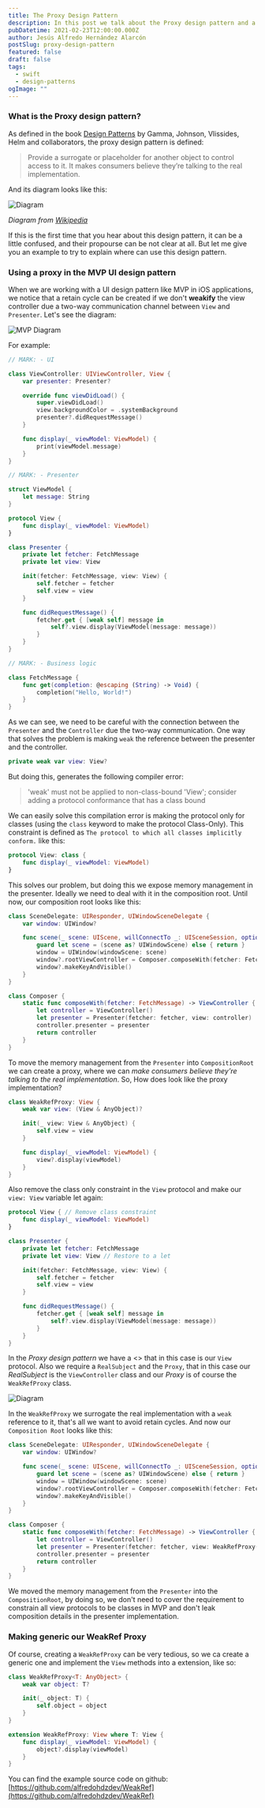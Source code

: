 ```yaml
---
title: The Proxy Design Pattern
description: In this post we talk about the Proxy design pattern and a simple example how to use it, in this case, in iOS applications to prevent retain cycles in an effective and clean way.
pubDatetime: 2021-02-23T12:00:00.000Z
author: Jesús Alfredo Hernández Alarcón
postSlug: proxy-design-pattern
featured: false
draft: false
tags:
  - swift
  - design-patterns
ogImage: ""
---
```


### What is the Proxy design pattern?

As defined in the book [Design Patterns](https://www.goodreads.com/book/show/85009.Design_Patterns) by Gamma, Johnson, Vlissides, Helm and collaborators, the proxy design pattern is defined:

> Provide a surrogate or placeholder for another object to control access to it. It makes consumers believe they’re talking to the real implementation.

And its diagram looks like this:

![Diagram](/public/assets/posts/virtual-proxy/Proxy_pattern_diagram.png)

_Diagram from [Wikipedia](https://en.wikipedia.org/wiki/Proxy_pattern#/media/File:Proxy_pattern_diagram.svg)_

If this is the first time that you hear about this design pattern, it can be a little confused, and their propourse can be not clear at all. But let me give you an example to try to explain where can use this design pattern.

### Using a proxy in the MVP UI design pattern

When we are working with a UI design pattern like MVP in iOS applications, we notice that a retain cycle can be created if we don't **weakify** the view controller due a two-way communication channel between `View` and `Presenter`. Let's see the diagram:

![MVP Diagram](/public/assets/posts/virtual-proxy/mvp.png)

For example:

```swift
// MARK: - UI

class ViewController: UIViewController, View {
    var presenter: Presenter?

    override func viewDidLoad() {
        super.viewDidLoad()
        view.backgroundColor = .systemBackground
        presenter?.didRequestMessage()
    }

    func display(_ viewModel: ViewModel) {
        print(viewModel.message)
    }
}

// MARK: - Presenter

struct ViewModel {
    let message: String
}

protocol View {
    func display(_ viewModel: ViewModel)
}

class Presenter {
    private let fetcher: FetchMessage
    private let view: View

    init(fetcher: FetchMessage, view: View) {
        self.fetcher = fetcher
        self.view = view
    }

    func didRequestMessage() {
        fetcher.get { [weak self] message in
            self?.view.display(ViewModel(message: message))
        }
    }
}

// MARK: - Business logic

class FetchMessage {
    func get(completion: @escaping (String) -> Void) {
        completion("Hello, World!")
    }
}
```

As we can see, we need to be careful with the connection between the `Presenter` and the `Controller` due the two-way communication. One way that solves the problem is making `weak` the reference between the presenter and the controller.

```swift
private weak var view: View?
```

But doing this, generates the following compiler error:

> 'weak' must not be applied to non-class-bound 'View'; consider adding a protocol conformance that has a class bound

We can easily solve this compilation error is making the protocol only for classes (using the `class` keyword to make the protocol Class-Only). This constraint is defined as `The protocol to which all classes implicitly conform.` like this:

```swift
protocol View: class {
    func display(_ viewModel: ViewModel)
}
```

This solves our problem, but doing this we expose memory management in the presenter. Ideally we need to deal with it in the composition root. Until now, our composition root looks like this:

```swift
class SceneDelegate: UIResponder, UIWindowSceneDelegate {
    var window: UIWindow?

    func scene(_ scene: UIScene, willConnectTo _: UISceneSession, options _: UIScene.ConnectionOptions) {
        guard let scene = (scene as? UIWindowScene) else { return }
        window = UIWindow(windowScene: scene)
        window?.rootViewController = Composer.composeWith(fetcher: FetchMessage())
        window?.makeKeyAndVisible()
    }
}

class Composer {
    static func composeWith(fetcher: FetchMessage) -> ViewController {
        let controller = ViewController()
        let presenter = Presenter(fetcher: fetcher, view: controller)
        controller.presenter = presenter
        return controller
    }
}
```

To move the memory management from the `Presenter` into `CompositionRoot` we can create a proxy, where we can _make consumers believe they’re talking to the real implementation_. So, How does look like the proxy implementation?

```swift
class WeakRefProxy: View {
    weak var view: (View & AnyObject)?

    init(_ view: View & AnyObject) {
        self.view = view
    }

    func display(_ viewModel: ViewModel) {
        view?.display(viewModel)
    }
}
```

Also remove the class only constraint in the `View` protocol and make our `view: View` variable let again:

```swift
protocol View { // Remove class constraint
    func display(_ viewModel: ViewModel)
}

class Presenter {
    private let fetcher: FetchMessage
    private let view: View // Restore to a let

    init(fetcher: FetchMessage, view: View) {
        self.fetcher = fetcher
        self.view = view
    }

    func didRequestMessage() {
        fetcher.get { [weak self] message in
            self?.view.display(ViewModel(message: message))
        }
    }
}
```

In the _Proxy design pattern_ we have a <<Subject Interface>> that in this case is our `View` protocol. Also we require a `RealSubject` and the `Proxy`, that in this case our _RealSubject_ is the `ViewController` class and our _Proxy_ is of course the `WeakRefProxy` class.

![Diagram](/public/assets/posts/virtual-proxy/WeakRefDiagram.png)

In the `WeakRefProxy` we surrogate the real implementation with a `weak` reference to it, that's all we want to avoid retain cycles. And now our `Composition Root` looks like this:

```swift
class SceneDelegate: UIResponder, UIWindowSceneDelegate {
    var window: UIWindow?

    func scene(_ scene: UIScene, willConnectTo _: UISceneSession, options _: UIScene.ConnectionOptions) {
        guard let scene = (scene as? UIWindowScene) else { return }
        window = UIWindow(windowScene: scene)
        window?.rootViewController = Composer.composeWith(fetcher: FetchMessage())
        window?.makeKeyAndVisible()
    }
}

class Composer {
    static func composeWith(fetcher: FetchMessage) -> ViewController {
        let controller = ViewController()
        let presenter = Presenter(fetcher: fetcher, view: WeakRefProxy(controller))
        controller.presenter = presenter
        return controller
    }
}
```

We moved the memory management from the `Presenter` into the `CompositionRoot`, by doing so, we don't need to cover the requirement to constrain all view protocols to be classes in MVP and don't leak composition details in the presenter implementation.

### Making generic our WeakRef Proxy

Of course, creating a `WeakRefProxy` can be very tedious, so we ca create a generic one and implement the `View` methods into a extension, like so:

```swift
class WeakRefProxy<T: AnyObject> {
    weak var object: T?

    init(_ object: T) {
        self.object = object
    }
}
```

```swift
extension WeakRefProxy: View where T: View {
    func display(_ viewModel: ViewModel) {
        object?.display(viewModel)
    }
}
```

You can find the example source code on github: [https://github.com/alfredohdzdev/WeakRef](https://github.com/alfredohdzdev/WeakRef)
